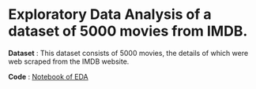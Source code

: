 # Exploratory Data Analysis of a dataset of 5000 movies from IMDB. 

**Dataset** : This dataset consists of 5000 movies, the details of which were web scraped from the IMDB website. 
>
**Code** : [Notebook of EDA](https://github.com/evil-in/imdb_movies_analysis/blob/main/EDA_IMDB_5000_movies_dataset.ipynb)
